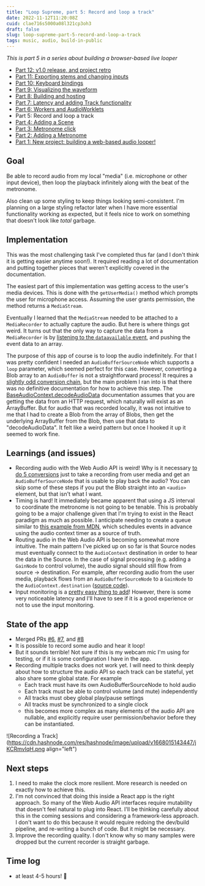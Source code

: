 ```yaml
---
title: "Loop Supreme, part 5: Record and loop a track"
date: 2022-11-12T11:20:08Z
cuid: clae716s5000a08l321cp3oh3
draft: false
slug: loop-supreme-part-5-record-and-loop-a-track
tags: music, audio, build-in-public
---
```


_This is part 5 in a series about building a browser-based live looper_

- [Part 12: v1.0 release, and project retro](https://ericyd.hashnode.dev/loop-supreme-part-12-v10-release-and-project-retro)
- [Part 11: Exporting stems and changing inputs](https://ericyd.hashnode.dev/loop-supreme-part-11-exporting-stems-and-changing-inputs)
- [Part 10: Keyboard bindings](https://ericyd.hashnode.dev/loop-supreme-part-10-keyboard-bindings)
- [Part 9: Visualizing the waveform](https://ericyd.hashnode.dev/loop-supreme-part-9-visualizing-the-waveform)
- [Part 8: Building and hosting](https://ericyd.hashnode.dev/loop-supreme-part-8-building-and-hosting)
- [Part 7: Latency and adding Track functionality](https://ericyd.hashnode.dev/loop-supreme-part-7-latency-and-adding-track-functionality)
- [Part 6: Workers and AudioWorklets](https://ericyd.hashnode.dev/loop-supreme-part-6-workers-and-audioworklets)
- Part 5: Record and loop a track
- [Part 4: Adding a Scene](https://ericyd.hashnode.dev/loop-supreme-part-4-adding-a-scene)
- [Part 3: Metronome click](https://ericyd.hashnode.dev/loop-supreme-part-3-metronome-click)
- [Part 2: Adding a Metronome](https://ericyd.hashnode.dev/loop-supreme-part-2-adding-a-metronome)
- [Part 1: New project: building a web-based audio looper!](https://ericyd.hashnode.dev/new-project-building-a-web-based-audio-looper)

## Goal

Be able to record audio from my local "media" (i.e. microphone or other input device), then loop the playback infinitely along with the beat of the metronome.

Also clean up some styling to keep things looking semi-consistent. I'm planning on a large styling refactor later when I have more essential functionality working as expected, but it feels nice to work on something that doesn't look like _total_ garbage.

## Implementation

This was the most challenging task I've completed thus far (and I don't think it is getting easier anytime soon!). It required reading a lot of documentation and putting together pieces that weren't explicitly covered in the documentation.

The easiest part of this implementation was getting access to the user's media devices. This is done with the `getUserMedia()` method which prompts the user for microphone access. Assuming the user grants permission, the method returns a `MediaStream`.

Eventually I learned that the `MediaStream` needed to be attached to a `MediaRecorder` to actually capture the audio. But here is where things got weird. It turns out that the only way to capture the data from a `MediaRecorder` is by [listening to the `dataavailable` event](https://github.com/ericyd/loop-supreme/blob/8f3f3428980a2c1a017b2a63860a44869b39cbdb/src/AudioRouter/index.tsx#L125-L128), and pushing the event data to an array.

The purpose of this app of course is to loop the audio indefinitely. For that I was pretty confident I needed an `AudioBufferSourceNode` which supports a `loop` parameter, which seemed perfect for this case. However, converting a Blob array to an `AudioBuffer` is not a straightforward process! It requires a [slightly odd conversion chain](https://github.com/ericyd/loop-supreme/blob/ed36c50abbdaed8c2681eebe3e0b6c6bc7a4975b/src/AudioRouter/index.tsx#L154-L162), but the main problem I ran into is that there was no definitive documentation for how to achieve this step. The [BaseAudioContext.decodeAudioData](https://developer.mozilla.org/en-US/docs/Web/API/BaseAudioContext/decodeAudioData) documentation assumes that you are getting the data from an HTTP request, which naturally will exist as an ArrayBuffer. But for audio that was recorded locally, it was not intuitive to me that I had to create a Blob from the array of Blobs, then get the underlying ArrayBuffer from the Blob, then use that data to "decodeAudioData". It felt like a weird pattern but once I hooked it up it seemed to work fine.

## Learnings (and issues)

- Recording audio with the Web Audio API is weird! Why is it necessary [to do 5 conversions](https://github.com/ericyd/loop-supreme/blob/ed36c50abbdaed8c2681eebe3e0b6c6bc7a4975b/src/AudioRouter/index.tsx#L154-L162) just to take a recording from user media and get an `AudioBufferSourceNode` that is usable to play back the audio? You can skip some of these steps if you put the Blob straight into an `<audio>` element, but that isn't what I want.
- Timing is hard! It immediately became apparent that using a JS interval to coordinate the metronome is not going to be tenable. This is probably going to be a major challenge given that I'm trying to exist in the React paradigm as much as possible. I anticipate needing to create a queue similar to [this example from MDN](https://developer.mozilla.org/en-US/docs/Web/API/Web_Audio_API/Advanced_techniques#playing_the_audio_in_time), which schedules events in advance using the audio context timer as a source of truth.
- Routing audio in the Web Audio API is becoming somewhat more intuitive. The main pattern I've picked up on so far is that Source nodes must eventually connect to the `AudioContext` destination in order to hear the data in the Source. In the case of signal processing (e.g. adding a `GainNode` to control volume), the audio signal should still flow from source -> destination. For example, after recording audio from the user media, playback flows from an `AudioBufferSourceNode` to a `GainNode` to the `AudioContext.destination` ([source code](https://github.com/ericyd/loop-supreme/blob/8f3f3428980a2c1a017b2a63860a44869b39cbdb/src/AudioRouter/index.tsx#L159-L171)).
- Input monitoring is a [pretty easy thing to add](https://github.com/ericyd/loop-supreme/blob/8f3f3428980a2c1a017b2a63860a44869b39cbdb/src/AudioRouter/index.tsx#L112-L114)! However, there is some very noticeable latency and I'll have to see if it is a good experience or not to use the input monitoring.

## State of the app

- Merged PRs [#6](https://github.com/ericyd/loop-supreme/pull/6), [#7](https://github.com/ericyd/loop-supreme/pull/7), and [#8](https://github.com/ericyd/loop-supreme/pull/8)
- It is possible to record some audio and hear it loop!
- But it sounds terrible! Not sure if this is my webcam mic I'm using for testing, or if it is some configuration I have in the app.
- Recording multiple tracks does not work yet. I will need to think deeply about how to structure the audio API so each track can be stateful, yet also share some global state. For example
  - Each track must have its own AudioBufferSourceNode to hold audio
  - Each track must be able to control volume (and mute) independently
  - All tracks must obey global play/pause settings
  - All tracks must be synchronized to a single clock
  - this becomes more complex as many elements of the audio API are nullable, and explicitly require user permission/behavior before they can be instantiated.

![Recording a Track](https://cdn.hashnode.com/res/hashnode/image/upload/v1668015143447/jKCRmvIqH.png align="left")

## Next steps

1. I need to make the clock more resilient. More research is needed on exactly how to achieve this.
2. I'm not convinced that doing this inside a React app is the right approach. So many of the Web Audio API interfaces require mutability that doesn't feel natural to plug into React. I'll be thinking carefully about this in the coming sessions and considering a framework-less approach. I don't want to do this because it would require redoing the dev/build pipeline, and re-writing a bunch of code. But it might be necessary.
3. Improve the recording quality. I don't know why so many samples were dropped but the current recorder is straight garbage.

## Time log

- at least 4-5 hours! 😬
